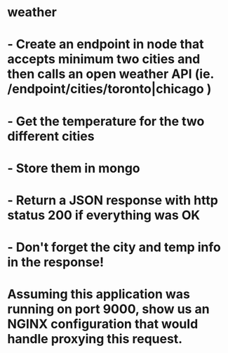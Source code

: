# weather
# - Create an endpoint in node that accepts minimum two cities and then calls an open weather API (ie. /endpoint/cities/toronto|chicago )
# - Get the temperature for the two different cities
# - Store them in mongo
# - Return a JSON response with http status 200 if everything was OK
# - Don't forget the city and temp info in the response!
 
# Assuming this application was running on port 9000, show us an NGINX configuration that would handle proxying this request.
